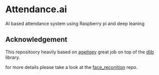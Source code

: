 # Attendance.ai
AI based attendance system using Raspberry pi and deep leaning

## Acknowledgement
This repositoory heavily based on [ageitgey](https://github.com/ageitgey) great job on top of the [dlib](http://dlib.net/compile.html) library.

for more details please take a look at the [face_reconition](https://github.com/ageitgey/face_recognition) repo.

## 
